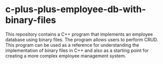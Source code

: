 # c-plus-plus-employee-db-with-binary-files
This repository contains a C++ program that implements an employee database using binary files. The program allows users to perform CRUD. This program can be used as a reference for understanding the implementation of binary files in C++ and also as a starting point for creating a more complex employee management system.
